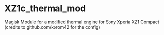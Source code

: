 # XZ1c_thermal_mod
Magisk Module for a modified thermal engine for Sony Xperia XZ1 Compact (credits to github.com/korom42 for the config)
